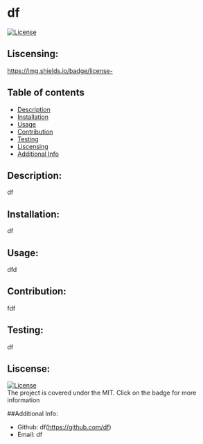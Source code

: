 
  # df
  [![License](https://img.shields.io/badge/license-)]()

  ## Liscensing:
  https://img.shields.io/badge/license-


  ## Table of contents
  - [Description](#descrition)
  - [Installation](#installation)
  - [Usage](#usage)
  - [Contribution](#contribution)
  - [Testing](#testing)
  - [Liscensing](#liscensing)
  - [Additional Info](#additional-info)

  ## Description:
  df

  ## Installation:
  df

  ## Usage:
  dfd

  ## Contribution:
  fdf

  ## Testing:
  df

  ## Liscense:
  [![License](https://img.shields.io/badge/license-)]()    
  The project is covered under the MIT. Click on the badge for more information  

  ##Additional Info:
  - Github: df(https://github.com/df)
  - Email: df
